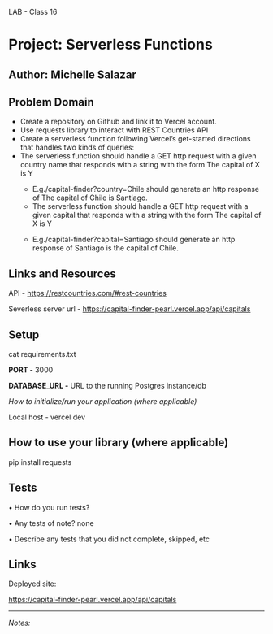 LAB - Class 16
# Project: Serverless Functions
**Author:** Michelle Salazar
----
## Problem Domain

<ul><li>
Create a repository on Github and link it to Vercel account.
</li><li>Use requests library to interact with REST Countries API
</li><li>Create a serverless function following Vercel’s get-started directions that handles two kinds of queries:
</li><li>The serverless function should handle a GET http request with a given country name that responds with a string with the form The capital of X is Y</li>
  <ul><li>E.g./capital-finder?country=Chile should generate an http response of The capital of Chile is Santiago.</li>
  <li>The serverless function should handle a GET http request with a given capital that responds with a string with the form The capital of X is Y</li></ul><ul><li>E.g./capital-finder?capital=Santiago should generate an http response of Santiago is the capital of Chile.</li></ul>

</li></ul>


## Links and Resources

API - https://restcountries.com/#rest-countries 

Severless server url - https://capital-finder-pearl.vercel.app/api/capitals


## Setup

cat requirements.txt


**PORT -** 3000

**DATABASE_URL -** URL to the running Postgres instance/db

*How to initialize/run your application (where applicable)*

Local host - vercel dev

## How to use your library (where applicable)
pip install requests

## Tests

• How do you run tests?
  
• Any tests of note?
  none

• Describe any tests that you did not complete, skipped, etc

## Links

Deployed site: 

https://capital-finder-pearl.vercel.app/api/capitals


---
*Notes:*
